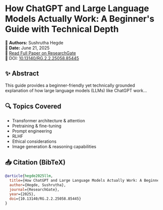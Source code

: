 # How ChatGPT and Large Language Models Actually Work: A Beginner's Guide with Technical Depth

📄 **Authors:** Sushrutha Hegde  
📅 **Date:** June 21, 2025  
🔗 [Read Full Paper on ResearchGate](https://www.researchgate.net/publication/391672059_How_ChatGPT_and_Large_Language_Models_Actually_Work_A_Beginner's_Guide_with_Technical_Depth)  
📘 DOI: [10.13140/RG.2.2.25058.85445](https://dx.doi.org/10.13140/RG.2.2.25058.85445)

## ✨ Abstract
This guide provides a beginner-friendly yet technically grounded explanation of how large language models (LLMs) like ChatGPT work...

## 🔍 Topics Covered
- Transformer architecture & attention
- Pretraining & fine-tuning
- Prompt engineering
- RLHF
- Ethical considerations
- Image generation & reasoning capabilities

## 📥 Citation (BibTeX)
```bibtex
@article{hegde2025llm,
  title={How ChatGPT and Large Language Models Actually Work: A Beginner's Guide with Technical Depth},
  author={Hegde, Sushrutha},
  journal={ResearchGate},
  year={2025},
  doi={10.13140/RG.2.2.25058.85445}
}
